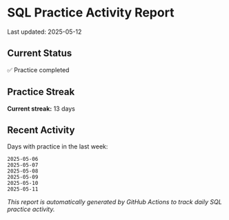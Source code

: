 # SQL Practice Activity Report

Last updated: 2025-05-12

## Current Status

✅ Practice completed

## Practice Streak

**Current streak:** 13 days

## Recent Activity

Days with practice in the last week:

```
2025-05-06
2025-05-07
2025-05-08
2025-05-09
2025-05-10
2025-05-11
```

*This report is automatically generated by GitHub Actions to track daily SQL practice activity.*
